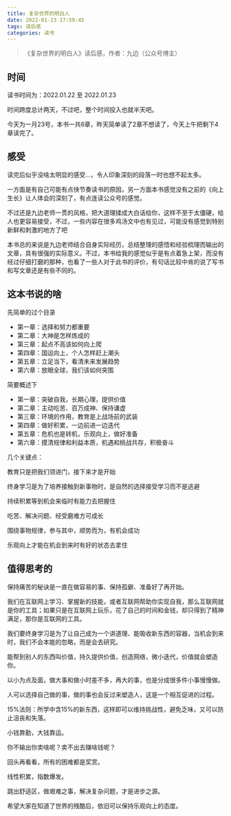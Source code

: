 ```yaml
---
title: 复杂世界的明白人
date: 2022-01-23 17:59:45
tags: 读后感
categories: 读书
---
```


>《复杂世界的明白人》读后感，作者：九边（公众号博主）

## 时间

读书时间为：2022.01.22 至 2022.01.23

时间跨度总计两天，不过吧，整个时间投入也就半天吧。

今天为一月23号，本书一共6章，昨天简单读了2章不想读了，今天上午把剩下4章读完了。

## 感受

读完后似乎没啥太明显的感受...，令人印象深刻的段落一时也想不起太多。

一方面是有自己可能有点快节奏读书的原因，另一方面本书感觉没有之前的《向上生长》让人体会的深刻了，有点连读公众号的感觉。

不过还是九边老师一贯的风格，把大道理揉成大白话给你，这样不至于太僵硬，给人也更容易接受，不过，一些内容在很多鸡汤文中也有见过，可能没有感觉到特别新鲜和刺激的地方了吧

本书总的来说是九边老师结合自身实际经历，总结整理的感悟和经验梳理而输出的文章，具有很强的实际意义。不过，本书给我的感觉似乎是有点着急上架，而没有经过仔细打磨的那种，也看了一些人对于此书的评价，有句话比较中肯的说了写书和写文章还是有些不同的。

## 这本书说的啥

先简单的过个目录

- 第一章：选择和努力都重要
- 第二章：大神是怎样炼成的
- 第三章：起点不高该如何向上爬
- 第四章：国运向上，个人怎样赶上潮头
- 第五章：立足当下，看清未来发展趋势
- 第六章：放眼全球，我们该如何突围

简要概述下

- 第一章：突破自我，长期心理，提供价值
- 第二章：主动吃苦、百万成神、保持谦虚
- 第三章：环境的作用，教育是上战场前的武装
- 第四章：做好积累，一边前进一边迭代
- 第五章：危机也是转机，乐观向上，做好准备
- 第六章：摸清规律和利益本质，机遇和桃战共存，积极奋斗

几个关键点：

教育只是把我们领进门，接下来才是开始

终身学习是为了培养接触到新事物时，是自然的选择接受学习而不是逃避

持续积累等到机会来临时有能力去把握住

吃苦、解决问题、经受磨难方可成长

围绕事物规律，参与其中，顺势而为，有机会成功

乐观向上才能在机会到来时有好的状态去拿住

## 值得思考的

保持痛苦的秘诀是一直在做容易的事、保持孤僻、准备好了再开始。

我们在互联网上学习、掌握新的技能，或者互联网帮助你实现自我，那么互联网就是你的工具；如果只是在互联网上玩乐，花了自己的时间和金钱，却只得到了精神满足，那你是互联网的工具。

我们要终身学习是为了让自己成为一个讲道理、能吸收新东西的容器，当机会到来时，我们不会本能的忽略，而是会去研究。

能帮到别人的东西叫价值，持久提供价值，创造网络，微小迭代，价值就会塑造你。

以小为点及面，做大事和做小时差不多，再大的事，也是分成很多件小事慢慢做。

人可以选择自己做的事，做的事也会反过来塑造人，这是一个相互促进的过程。

15%法则：所学中含15%的新东西，这样即可以维持挑战性，避免乏味，又可以防止沮丧和失落。

小钱靠勤，大钱靠运。

你不输出你卖啥呢？卖不出去赚啥钱呢？

回头再看看，所有的困难都是奖赏。

线性积累，指数爆发。

跳出舒适区，做艰难之事，解决复杂问题，才是进步之源。

希望大家在知道了世界的残酷后，依旧可以保持乐观向上的态度。
